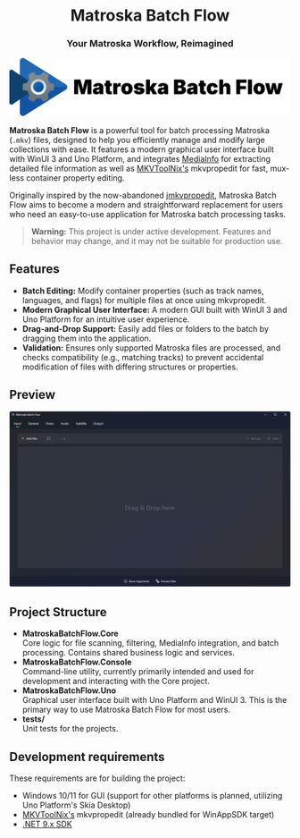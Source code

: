 <h1 align="center">Matroska Batch Flow</h1>

<h3 align="center">Your Matroska Workflow, Reimagined</h3>

![Matroska Batch Flow Banner](Assets/Title-Banner.png)

**Matroska Batch Flow** is a powerful tool for batch processing Matroska (`.mkv`) files, designed to help you efficiently manage and modify large collections with ease. It features a modern graphical user interface built with WinUI 3 and Uno Platform, and integrates [MediaInfo](https://mediaarea.net/en/MediaInfo) for extracting detailed file information as well as [MKVToolNix's](https://mkvtoolnix.org) mkvpropedit for fast, mux-less container property editing.

Originally inspired by the now-abandoned [jmkvpropedit](https://github.com/BrunoReX/jmkvpropedit), Matroska Batch Flow aims to become a modern and straightforward replacement for users who need an easy-to-use application for Matroska batch processing tasks.

> **Warning:** This project is under active development. Features and behavior may change, and it may not be suitable for production use.

## Features

- **Batch Editing:** Modify container properties (such as track names, languages, and flags) for multiple files at once using mkvpropedit.
- **Modern Graphical User Interface:** A modern GUI built with WinUI 3 and Uno Platform for an intuitive user experience.
- **Drag-and-Drop Support:** Easily add files or folders to the batch by dragging them into the application.
- **Validation:** Ensures only supported Matroska files are processed, and checks compatibility (e.g., matching tracks) to prevent accidental modification of files with differing structures or properties.

## Preview

![Screenshot: Example input view in Matroska Batch Flow](Assets/Input.png)

## Project Structure

- **MatroskaBatchFlow.Core**  
   Core logic for file scanning, filtering, MediaInfo integration, and batch processing. Contains shared business logic and services.
- **MatroskaBatchFlow.Console**  
   Command-line utility, currently primarily intended and used for development and interacting with the Core project.
- **MatroskaBatchFlow.Uno**  
   Graphical user interface built with Uno Platform and WinUI 3. This is the primary way to use Matroska Batch Flow for most users.
- **tests/**  
   Unit tests for the projects.

## Development requirements

These requirements are for building the project:

- Windows 10/11 for GUI (support for other platforms is planned, utilizing Uno Platform's Skia Desktop)
- [MKVToolNix's](https://mkvtoolnix.download/) mkvpropedit (already bundled for WinAppSDK target)
- [.NET 9.x SDK](https://dotnet.microsoft.com/download)

